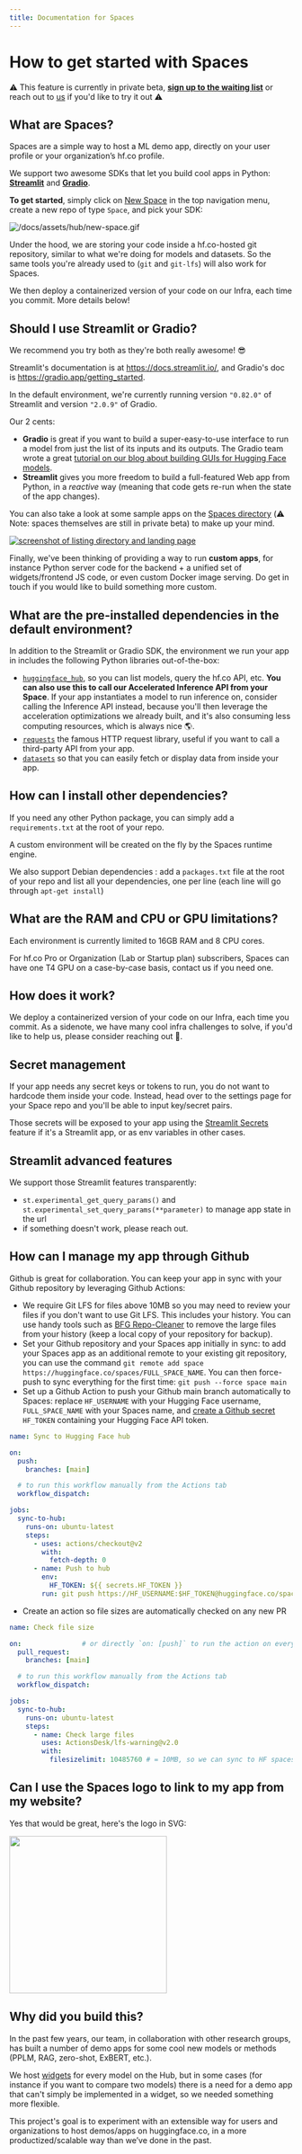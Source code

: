 ```yaml
---
title: Documentation for Spaces
---
```


<h1>How to get started with Spaces</h1>

<div class="p-4 border border-gray-200 rounded-lg">
	⚠️ This feature is currently in private beta, <a style="font-weight: bold !important" href="/spaces">sign up to the waiting list</a> or reach out to <a href="https://twitter.com/huggingface">us</a> if you'd like to try it out ⚠️
</div>

## What are Spaces?

Spaces are a simple way to host a ML demo app, directly on your user profile or your organization’s hf.co profile.

We support two awesome SDKs that let you build cool apps in Python: **[Streamlit](https://streamlit.io/)** and **[Gradio](https://gradio.app/)**.

**To get started**, simply click on [New Space](https://huggingface.co/new-space) in the top navigation menu, create a new repo of type `Space`, and pick your SDK:

![/docs/assets/hub/new-space.gif](/docs/assets/hub/new-space.gif)

Under the hood, we are storing your code inside a hf.co-hosted git repository, similar to what we're doing for models and datasets. So the same tools you're already used to (`git` and `git-lfs`) will also work for Spaces.

We then deploy a containerized version of your code on our Infra, each time you commit. More details below!

<!-- TODO(have someone record a Youtube demo of Spaces showcasing some cool apps already running, etc) -->

## Should I use Streamlit or Gradio?

We recommend you try both as they're both really awesome! 😎

Streamlit's documentation is at https://docs.streamlit.io/, and Gradio's doc is https://gradio.app/getting_started.

In the default environment, we're currently running version `"0.82.0"` of Streamlit and version `"2.0.9"` of Gradio.

Our 2 cents:

- **Gradio** is great if you want to build a super-easy-to-use interface to run a model from just the list of its inputs and its outputs. The Gradio team wrote a great [tutorial on our blog about building GUIs for Hugging Face models](https://huggingface.co/blog/gradio).
- **Streamlit** gives you more freedom to build a full-featured Web app from Python, in a _reactive_ way (meaning that code gets re-run when the state of the app changes).

You can also take a look at some sample apps on the [Spaces directory](https://huggingface.co/spaces) (⚠️ Note: spaces themselves are still in private beta) to make up your mind.

[![screenshot of listing directory and landing page](/docs/assets/hub/spaces-landing.png)](https://huggingface.co/spaces)

Finally, we've been thinking of providing a way to run **custom apps**, for instance Python server code for the backend + a unified set of widgets/frontend JS code, or even custom Docker image serving. Do get in touch if you would like to build something more custom.

## What are the pre-installed dependencies in the default environment?

In addition to the Streamlit or Gradio SDK, the environment we run your app in includes the following Python libraries out-of-the-box:

- [`huggingface_hub`](https://github.com/huggingface/huggingface_hub), so you can list models, query the hf.co API, etc. **You can also use this to call our Accelerated Inference API from your Space**. If your app instantiates a model to run inference on, consider calling the Inference API instead, because you'll then leverage the acceleration optimizations we already built, and it's also consuming less computing resources, which is always nice 🌎.
- [`requests`](https://docs.python-requests.org/en/master/) the famous HTTP request library, useful if you want to call a third-party API from your app.
- [`datasets`](https://github.com/huggingface/datasets) so that you can easily fetch or display data from inside your app.

## How can I install other dependencies?

If you need any other Python package, you can simply add a `requirements.txt` at the root of your repo.

A custom environment will be created on the fly by the Spaces runtime engine.

We also support Debian dependencies : add a `packages.txt` file at the root of your repo and list all your dependencies, one per line (each line will go through `apt-get install`)

## What are the RAM and CPU or GPU limitations?

Each environment is currently limited to 16GB RAM and 8 CPU cores.

For hf.co Pro or Organization (Lab or Startup plan) subscribers, Spaces can have one T4 GPU on a case-by-case basis, contact us if you need one.

## How does it work?

We deploy a containerized version of your code on our Infra, each time you commit. As a sidenote, we have many cool infra challenges to solve, if you'd like to help us, please consider reaching out 🙂.

## Secret management

If your app needs any secret keys or tokens to run, you do not want to hardcode them inside your code. Instead, head over to the settings page for your Space repo and you'll be able to input key/secret pairs.

Those secrets will be exposed to your app using the [Streamlit Secrets](https://blog.streamlit.io/secrets-in-sharing-apps/) feature if it's a Streamlit app, or as env variables in other cases.

## Streamlit advanced features

We support those Streamlit features transparently:

- `st.experimental_get_query_params()` and `st.experimental_set_query_params(**parameter)` to manage app state in the url
- if something doesn't work, please reach out.

## How can I manage my app through Github

Github is great for collaboration. You can keep your app in sync with your Github repository by leveraging Github Actions:

- We require Git LFS for files above 10MB so you may need to review your files if you don't want to use Git LFS. This includes your history. You can use handy tools such as [BFG Repo-Cleaner](https://rtyley.github.io/bfg-repo-cleaner/) to remove the large files from your history (keep a local copy of your repository for backup).
- Set your Github repository and your Spaces app initially in sync: to add your Spaces app as an additional remote to your existing git repository, you can use the command `git remote add space https://huggingface.co/spaces/FULL_SPACE_NAME`. You can then force-push to sync everything for the first time: `git push --force space main`
- Set up a Github Action to push your Github main branch automatically to Spaces: replace `HF_USERNAME` with your Hugging Face username, `FULL_SPACE_NAME` with your Spaces name, and [create a Github secret](https://docs.github.com/en/actions/reference/encrypted-secrets#creating-encrypted-secrets-for-an-environment) `HF_TOKEN` containing your Hugging Face API token.

```yaml
name: Sync to Hugging Face hub

on:
  push:
    branches: [main]

  # to run this workflow manually from the Actions tab
  workflow_dispatch:

jobs:
  sync-to-hub:
    runs-on: ubuntu-latest
    steps:
      - uses: actions/checkout@v2
        with:
          fetch-depth: 0
      - name: Push to hub
        env:
          HF_TOKEN: ${{ secrets.HF_TOKEN }}
        run: git push https://HF_USERNAME:$HF_TOKEN@huggingface.co/spaces/FULL_SPACE_NAME main
```

- Create an action so file sizes are automatically checked on any new PR

```yaml
name: Check file size

on:               # or directly `on: [push]` to run the action on every push on any branch
  pull_request:
    branches: [main]

  # to run this workflow manually from the Actions tab
  workflow_dispatch:

jobs:
  sync-to-hub:
    runs-on: ubuntu-latest
    steps:
      - name: Check large files
        uses: ActionsDesk/lfs-warning@v2.0
        with:
          filesizelimit: 10485760 # = 10MB, so we can sync to HF spaces

```

## Can I use the Spaces logo to link to my app from my website?

Yes that would be great, here's the logo in SVG:

<img style="width: 280px;" src="/docs/assets/hub/icon-space.svg">

## Why did you build this?

In the past few years, our team, in collaboration with other research groups, has built a number of demo apps for some cool new models or methods (PPLM, RAG, zero-shot, ExBERT, etc.).

We host [widgets](https://huggingface-widgets.netlify.app/) for every model on the Hub, but in some cases (for instance if you want to compare two models) there is a need for a demo app that can't simply be implemented in a widget, so we needed something more flexible.

This project's goal is to experiment with an extensible way for users and organizations to host demos/apps on huggingface.co, in a more productized/scalable way than we’ve done in the past.
